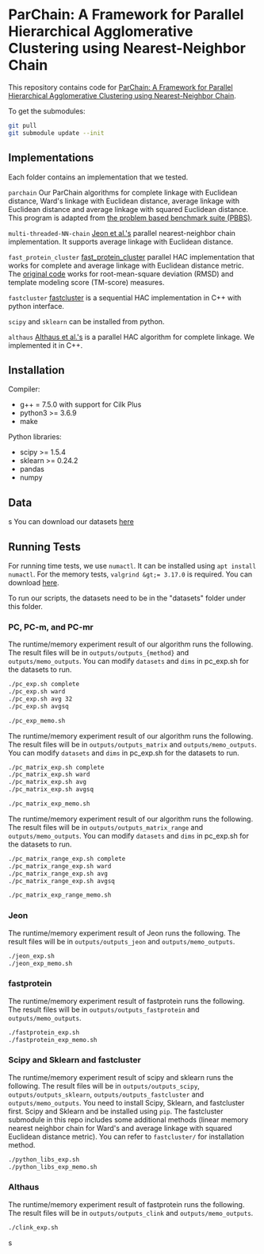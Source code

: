 # ParChain: A Framework for Parallel Hierarchical Agglomerative Clustering using Nearest-Neighbor Chain

This repository contains code for [ParChain: A Framework for Parallel Hierarchical Agglomerative Clustering using Nearest-Neighbor Chain](http://arxiv.org/abs/2106.04727).

To get the submodules:
```bash
git pull
git submodule update --init
```

Implementations
--------
Each folder contains an implementation that we tested.

`parchain`
Our ParChain algorithms for complete linkage with Euclidean distance, Ward's linkage with Euclidean distance, average linkage with Euclidean distance and average linkage with squared Euclidean distance. This program is adapted from [the problem based benchmark suite (PBBS)](https://github.mit.edu/jshun/pbbs).

`multi-threaded-NN-chain`
[Jeon et al.'s](https://ieeexplore.ieee.org/document/6893001) parallel nearest-neighbor chain implementation. It supports average linkage with Euclidean distance. 

`fast_protein_cluster`
[fast_protein_cluster](https://pubmed.ncbi.nlm.nih.gov/24532722/) parallel HAC implementation that works for complete and average linkage with Euclidean distance metric.
The [original code](https://github.com/lhhunghimself/fast_protein_cluster) works for root-mean-square deviation (RMSD) and template modeling score (TM-score) measures. 

`fastcluster`
[fastcluster](http://danifold.net/fastcluster.html?section=1) is a sequential HAC implementation in C++ with python interface. 

`scipy` and `sklearn` can be installed from python.

`althaus`
[Althaus et al.'s](https://link.springer.com/chapter/10.1007/978-3-319-07953-0_2) is a parallel HAC algorithm for complete linkage. We implemented it in C++.

## Installation

Compiler:
* g++ = 7.5.0 with support for Cilk Plus
* python3 &gt;= 3.6.9
* make

Python libraries:
* scipy &gt;= 1.5.4 
* sklearn &gt;= 0.24.2
* pandas
* numpy

## Data
s
You can download our datasets [here](https://console.cloud.google.com/storage/browser/...)


## Running Tests
For running time tests, we use `numactl`. It can be installed using `apt install numactl`. 
For the memory tests, `valgrind &gt;= 3.17.0` is required. You can download [here](https://www.valgrind.org/docs/download_docs.html). 

To run our scripts, the datasets need to be in the "datasets" folder under this folder. 

### PC, PC-m, and PC-mr

The runtime/memory experiment result of our algorithm runs the following. The result files will be in `outputs/outputs_{method}` and `outputs/memo_outputs`.
You can modify `datasets` and `dims` in pc_exp.sh for the datasets to run. 
```bash
./pc_exp.sh complete
./pc_exp.sh ward
./pc_exp.sh avg 32
./pc_exp.sh avgsq 

./pc_exp_memo.sh
```

The runtime/memory experiment result of our algorithm runs the following. The result files will be in `outputs/outputs_matrix` and `outputs/memo_outputs`.
You can modify `datasets` and `dims` in pc_exp.sh for the datasets to run. 
```bash
./pc_matrix_exp.sh complete
./pc_matrix_exp.sh ward
./pc_matrix_exp.sh avg
./pc_matrix_exp.sh avgsq 

./pc_matrix_exp_memo.sh
```

 The runtime/memory experiment result of our algorithm runs the following. The result files will be in `outputs/outputs_matrix_range` and `outputs/memo_outputs`.
You can modify `datasets` and `dims` in pc_exp.sh for the datasets to run. 
```bash
./pc_matrix_range_exp.sh complete
./pc_matrix_range_exp.sh ward
./pc_matrix_range_exp.sh avg
./pc_matrix_range_exp.sh avgsq 

./pc_matrix_exp_range_memo.sh
```
 

### Jeon
The runtime/memory experiment result of Jeon runs the following. The result files will be in `outputs/outputs_jeon` and `outputs/memo_outputs`.
```bash
./jeon_exp.sh
./jeon_exp_memo.sh
```

### fastprotein
The runtime/memory experiment result of fastprotein runs the following. The result files will be in `outputs/outputs_fastprotein` and `outputs/memo_outputs`.
```bash
./fastprotein_exp.sh
./fastprotein_exp_memo.sh
```


### Scipy and Sklearn and fastcluster
The runtime/memory experiment result of scipy and sklearn runs the following. The result files will be in `outputs/outputs_scipy`, `outputs/outputs_sklearn`, `outputs/outputs_fastcluster` and `outputs/memo_outputs`.
You need to install Scipy, Sklearn, and fastcluster first. 
Scipy and Sklearn and be installed using `pip`. The fastcluster submodule in this repo includes some additional methods (linear memory nearest neighbor chain for Ward's and average linkage with squared Euclidean distance metric). You can refer to `fastcluster/` for installation method. 
```bash
./python_libs_exp.sh
./python_libs_exp_memo.sh
```

### Althaus
The runtime/memory experiment result of fastprotein runs the following. The result files will be in `outputs/outputs_clink` and `outputs/memo_outputs`.
```bash
./clink_exp.sh
```
s